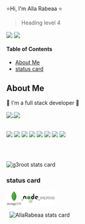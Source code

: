 ⭐Hi, I'm Alla Rabeaa ⭐

> Heading level 4



<img align="center" src="https://user-images.githubusercontent.com/74038190/219923809-b86dc415-a0c2-4a38-bc88-ad6cf06395a8.gif" />

<img align="center" src="https://user-images.githubusercontent.com/74038190/213910845-af37a709-8995-40d6-be59-724526e3c3d7.gif" />



#### Table of Contents

- [About Me](#about-me)
- [status card](#status-card)


##  About Me 

🌸 I'm a full stack developer 🌸

<a href="allaa.emad.rabei@gmail.com">
<img align="center" src="    https://img.shields.io/badge/Gmail-D14836?style=for-the-badge&logo=gmail&logoColor=white" />
</a>
<a href="">
<img align="center" src="    https://img.shields.io/badge/LinkedIn-0077B5?style=for-the-badge&logo=linkedin&logoColor=white" />
</a>
<br></br>
<p>
<img align="center" src="    https://img.shields.io/badge/jQuery-0769AD?style=for-the-badge&logo=jquery&logoColor=white" />
<img align="center" src="    https://img.shields.io/badge/axios-671ddf?&style=for-the-badge&logo=axios&logoColor=white" />
<img align="center" src="    https://img.shields.io/badge/.NET-512BD4?style=for-the-badge&logo=dotnet&logoColor=white" />

<img align="center" src="https://img.shields.io/badge/npm-CB3837?style=for-the-badge&logo=npm&logoColor=white" />
<img align="center" src="https://img.shields.io/badge/Node%20js-339933?style=for-the-badge&logo=nodedotjs&logoColor=white" />
<img align="center" src="https://img.shields.io/badge/Postman-FF6C37?style=for-the-badge&logo=Postman&logoColor=white" />
<img align="center" src="https://img.shields.io/badge/React-20232A?style=for-the-badge&logo=react&logoColor=61DAFB" />
<img align="center" src="    https://img.shields.io/badge/json-5E5C5C?style=for-the-badge&logo=json&logoColor=white" />

<img align="center" src="" />
<img align="center" src="" />
</p>


<br></br>
<p>
<img align="center" src="https://github-readme-stats.vercel.app/api/top-langs?username=g3root&theme=default&title_color=000000&text_color=000000&bg_color=ffffff&hide_border=true&layout=compact" alt="g3root stats card" /></p>

### status card
<a href="https://www.mongodb.com/" target="blank">
<img align="center" src="https://raw.githubusercontent.com/devicons/devicon/master/icons/mongodb/mongodb-original-wordmark.svg" alt="MongoDB" height="40" width="40" />
</a>
<a href="https://nodejs.org" target="blank">
<img align="center" src="https://raw.githubusercontent.com/devicons/devicon/master/icons/nodejs/nodejs-original-wordmark.svg" alt="Node.js" height="40" width="40" />
</a>
<a href="https://expressjs.com"style="background-color:white;" target="blank">
<img align="center" src="https://raw.githubusercontent.com/devicons/devicon/master/icons/express/express-original-wordmark.svg" alt="Express" height="40" width="40" />
</a>
<p>&nbsp;
<img align="center" src="https://github-readme-stats.vercel.app/api?username=AllaRabeaa&show_icons=true&theme=dracula&title_color=000000&text_color=1050e5&bg_color=ffffff&hide_border=false" alt="AllaRabeaa stats card" /></p>


